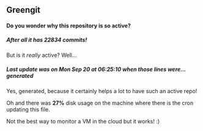 ## Greengit

#### Do you wonder why this repository is so active?

##### After all it has 22834 commits!

But is it *really* active? Well...

##### Last update was on Mon Sep 20 at 06:25:10 when those lines were... generated

Yes, generated, because it certainly helps a lot to have such an active repo!

Oh and there was **27%** disk usage on the machine
where there is the cron updating this file.

Not the best way to monitor a VM in the cloud but it works! :)
